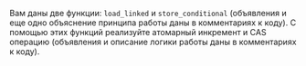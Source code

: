Вам даны две функции: `load_linked` и `store_conditional`
(объявления и еще одно объяснение принципа работы даны в комментариях
к коду). С помощью этих функций реализуйте атомарный инкремент
и CAS операцию (объявления и описание логики работы даны в комментариях к коду).
